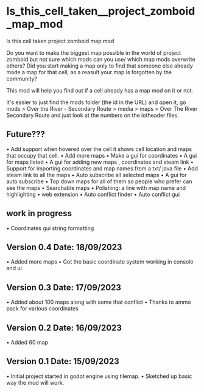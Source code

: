 # Is_this_cell_taken__project_zomboid_map_mod
Is this cell taken project zomboid map mod


Do you want to make the biggest map possible in the world of project zomboid but not sure which mods can you use/ which map mods overwrite others?
Did you start making a map only to find that someone else already made a map for that cell; as a reasult your map is forgotten by the community?

This mod will help you find out if a cell already has a map mod on it or not.


It's easier to just find the mods folder (the id in the URL) and open it, go mods > Over the River - Secondary Route > media > maps > Over The River Secondary Route and just look at the numbers on the lotheader files.

## Future???

• Add support when hovered over the cell it shows cell location and maps that occupy that cell.
• Add more maps
• Make a gui for coordinates
• A gui for maps listed
• A gui for adding new maps , coordinates and steam link
• Support for importing coordinates and map names from a txt/ java file
• Add steam link to all the maps
• Auto subscribe all selected maps
• A gui for auto subscribe
• Top down maps for all of them so people who prefer can see the maps
• Searchable maps
• Polishing: a line with map name and highlighting
• web extension
• Auto conflict finder
• Auto conflict gui


## work in progress

• Coordinates gui string formatting


## Version 0.4 Date: 18/09/2023

• Added more maps
• Got the basic coordinate system working in console and ui.

## Version 0.3 Date: 17/09/2023

• Added about 100 maps along with some that conflict
• Thanks to ammo pack for various coordinates

## Version 0.2 Date: 16/09/2023

• Added 60 map 


## Version 0.1 Date: 15/09/2023

• Initial project started in godot engine using tilemap.
• Sketched up basic way the mod will work.
